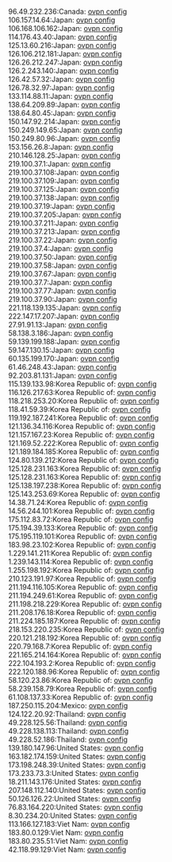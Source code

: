 96.49.232.236:Canada: [ovpn config](vpn/96_49_232_236.ovpn)  
106.157.14.64:Japan: [ovpn config](vpn/106_157_14_64.ovpn)  
106.168.106.162:Japan: [ovpn config](vpn/106_168_106_162.ovpn)  
114.176.43.40:Japan: [ovpn config](vpn/114_176_43_40.ovpn)  
125.13.60.216:Japan: [ovpn config](vpn/125_13_60_216.ovpn)  
126.106.212.181:Japan: [ovpn config](vpn/126_106_212_181.ovpn)  
126.26.212.247:Japan: [ovpn config](vpn/126_26_212_247.ovpn)  
126.2.243.140:Japan: [ovpn config](vpn/126_2_243_140.ovpn)  
126.42.57.32:Japan: [ovpn config](vpn/126_42_57_32.ovpn)  
126.78.32.97:Japan: [ovpn config](vpn/126_78_32_97.ovpn)  
133.114.88.11:Japan: [ovpn config](vpn/133_114_88_11.ovpn)  
138.64.209.89:Japan: [ovpn config](vpn/138_64_209_89.ovpn)  
138.64.80.45:Japan: [ovpn config](vpn/138_64_80_45.ovpn)  
150.147.92.214:Japan: [ovpn config](vpn/150_147_92_214.ovpn)  
150.249.149.65:Japan: [ovpn config](vpn/150_249_149_65.ovpn)  
150.249.80.96:Japan: [ovpn config](vpn/150_249_80_96.ovpn)  
153.156.26.8:Japan: [ovpn config](vpn/153_156_26_8.ovpn)  
210.146.128.25:Japan: [ovpn config](vpn/210_146_128_25.ovpn)  
219.100.37.1:Japan: [ovpn config](vpn/219_100_37_1.ovpn)  
219.100.37.108:Japan: [ovpn config](vpn/219_100_37_108.ovpn)  
219.100.37.109:Japan: [ovpn config](vpn/219_100_37_109.ovpn)  
219.100.37.125:Japan: [ovpn config](vpn/219_100_37_125.ovpn)  
219.100.37.138:Japan: [ovpn config](vpn/219_100_37_138.ovpn)  
219.100.37.19:Japan: [ovpn config](vpn/219_100_37_19.ovpn)  
219.100.37.205:Japan: [ovpn config](vpn/219_100_37_205.ovpn)  
219.100.37.211:Japan: [ovpn config](vpn/219_100_37_211.ovpn)  
219.100.37.213:Japan: [ovpn config](vpn/219_100_37_213.ovpn)  
219.100.37.22:Japan: [ovpn config](vpn/219_100_37_22.ovpn)  
219.100.37.4:Japan: [ovpn config](vpn/219_100_37_4.ovpn)  
219.100.37.50:Japan: [ovpn config](vpn/219_100_37_50.ovpn)  
219.100.37.58:Japan: [ovpn config](vpn/219_100_37_58.ovpn)  
219.100.37.67:Japan: [ovpn config](vpn/219_100_37_67.ovpn)  
219.100.37.7:Japan: [ovpn config](vpn/219_100_37_7.ovpn)  
219.100.37.77:Japan: [ovpn config](vpn/219_100_37_77.ovpn)  
219.100.37.90:Japan: [ovpn config](vpn/219_100_37_90.ovpn)  
221.118.139.135:Japan: [ovpn config](vpn/221_118_139_135.ovpn)  
222.147.17.207:Japan: [ovpn config](vpn/222_147_17_207.ovpn)  
27.91.91.13:Japan: [ovpn config](vpn/27_91_91_13.ovpn)  
58.138.3.186:Japan: [ovpn config](vpn/58_138_3_186.ovpn)  
59.139.199.188:Japan: [ovpn config](vpn/59_139_199_188.ovpn)  
59.147.130.15:Japan: [ovpn config](vpn/59_147_130_15.ovpn)  
60.135.199.170:Japan: [ovpn config](vpn/60_135_199_170.ovpn)  
61.46.248.43:Japan: [ovpn config](vpn/61_46_248_43.ovpn)  
92.203.81.131:Japan: [ovpn config](vpn/92_203_81_131.ovpn)  
115.139.133.98:Korea Republic of: [ovpn config](vpn/115_139_133_98.ovpn)  
116.126.217.63:Korea Republic of: [ovpn config](vpn/116_126_217_63.ovpn)  
118.218.253.20:Korea Republic of: [ovpn config](vpn/118_218_253_20.ovpn)  
118.41.59.39:Korea Republic of: [ovpn config](vpn/118_41_59_39.ovpn)  
119.192.187.241:Korea Republic of: [ovpn config](vpn/119_192_187_241.ovpn)  
121.136.34.116:Korea Republic of: [ovpn config](vpn/121_136_34_116.ovpn)  
121.157.167.23:Korea Republic of: [ovpn config](vpn/121_157_167_23.ovpn)  
121.169.52.222:Korea Republic of: [ovpn config](vpn/121_169_52_222.ovpn)  
121.189.184.185:Korea Republic of: [ovpn config](vpn/121_189_184_185.ovpn)  
124.80.139.212:Korea Republic of: [ovpn config](vpn/124_80_139_212.ovpn)  
125.128.231.163:Korea Republic of: [ovpn config](vpn/125_128_231_163.ovpn)  
125.128.231.163:Korea Republic of: [ovpn config](vpn/125_128_231_163.ovpn)  
125.138.197.238:Korea Republic of: [ovpn config](vpn/125_138_197_238.ovpn)  
125.143.253.69:Korea Republic of: [ovpn config](vpn/125_143_253_69.ovpn)  
14.38.71.24:Korea Republic of: [ovpn config](vpn/14_38_71_24.ovpn)  
14.56.244.101:Korea Republic of: [ovpn config](vpn/14_56_244_101.ovpn)  
175.112.83.72:Korea Republic of: [ovpn config](vpn/175_112_83_72.ovpn)  
175.194.39.133:Korea Republic of: [ovpn config](vpn/175_194_39_133.ovpn)  
175.195.119.101:Korea Republic of: [ovpn config](vpn/175_195_119_101.ovpn)  
183.98.23.102:Korea Republic of: [ovpn config](vpn/183_98_23_102.ovpn)  
1.229.141.211:Korea Republic of: [ovpn config](vpn/1_229_141_211.ovpn)  
1.239.143.114:Korea Republic of: [ovpn config](vpn/1_239_143_114.ovpn)  
1.255.198.192:Korea Republic of: [ovpn config](vpn/1_255_198_192.ovpn)  
210.123.191.97:Korea Republic of: [ovpn config](vpn/210_123_191_97.ovpn)  
211.194.116.105:Korea Republic of: [ovpn config](vpn/211_194_116_105.ovpn)  
211.194.249.61:Korea Republic of: [ovpn config](vpn/211_194_249_61.ovpn)  
211.198.218.229:Korea Republic of: [ovpn config](vpn/211_198_218_229.ovpn)  
211.208.176.18:Korea Republic of: [ovpn config](vpn/211_208_176_18.ovpn)  
211.224.185.187:Korea Republic of: [ovpn config](vpn/211_224_185_187.ovpn)  
218.153.220.235:Korea Republic of: [ovpn config](vpn/218_153_220_235.ovpn)  
220.121.218.192:Korea Republic of: [ovpn config](vpn/220_121_218_192.ovpn)  
220.79.168.7:Korea Republic of: [ovpn config](vpn/220_79_168_7.ovpn)  
221.165.214.164:Korea Republic of: [ovpn config](vpn/221_165_214_164.ovpn)  
222.104.193.2:Korea Republic of: [ovpn config](vpn/222_104_193_2.ovpn)  
222.120.188.96:Korea Republic of: [ovpn config](vpn/222_120_188_96.ovpn)  
58.120.23.86:Korea Republic of: [ovpn config](vpn/58_120_23_86.ovpn)  
58.239.158.79:Korea Republic of: [ovpn config](vpn/58_239_158_79.ovpn)  
61.108.137.33:Korea Republic of: [ovpn config](vpn/61_108_137_33.ovpn)  
187.250.115.204:Mexico: [ovpn config](vpn/187_250_115_204.ovpn)  
124.122.20.92:Thailand: [ovpn config](vpn/124_122_20_92.ovpn)  
49.228.125.56:Thailand: [ovpn config](vpn/49_228_125_56.ovpn)  
49.228.138.113:Thailand: [ovpn config](vpn/49_228_138_113.ovpn)  
49.228.52.186:Thailand: [ovpn config](vpn/49_228_52_186.ovpn)  
139.180.147.96:United States: [ovpn config](vpn/139_180_147_96.ovpn)  
163.182.174.159:United States: [ovpn config](vpn/163_182_174_159.ovpn)  
173.198.248.39:United States: [ovpn config](vpn/173_198_248_39.ovpn)  
173.233.73.3:United States: [ovpn config](vpn/173_233_73_3.ovpn)  
18.211.143.176:United States: [ovpn config](vpn/18_211_143_176.ovpn)  
207.148.112.140:United States: [ovpn config](vpn/207_148_112_140.ovpn)  
50.126.126.22:United States: [ovpn config](vpn/50_126_126_22.ovpn)  
76.83.164.220:United States: [ovpn config](vpn/76_83_164_220.ovpn)  
8.30.234.20:United States: [ovpn config](vpn/8_30_234_20.ovpn)  
113.166.127.183:Viet Nam: [ovpn config](vpn/113_166_127_183.ovpn)  
183.80.0.129:Viet Nam: [ovpn config](vpn/183_80_0_129.ovpn)  
183.80.235.51:Viet Nam: [ovpn config](vpn/183_80_235_51.ovpn)  
42.118.99.129:Viet Nam: [ovpn config](vpn/42_118_99_129.ovpn)  
